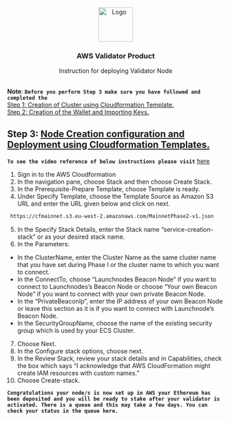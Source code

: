 

<br />
<p align="center">
  <a href="https://www.launchnodes.com/">
    <img src="https://logo-public.s3.us-east-2.amazonaws.com/app+icon.png" alt="Logo" width="80" height="80">
  </a>

  <h3 align="center">AWS Validator Product</h3>

  <p align="center">
    Instruction for deploying Validator Node
    <br />
   <br />
    
  </p>
</p>

**Note**: **`Before you perform Step 3 make sure you have followed and completed the`**<br />
[Step 1: Creation of Cluster using Cloudformation Template.](https://docs.google.com/document/d/1gvCvYPKeZ3xUk9R1qXl8ALTo8PTOdgxSnCmob8Yh2RA/edit?usp=sharing)<br/>
[Step 2: Creation of the Wallet and Importing Keys.](https://github.com/launchnodes/ValidatorNodeProduct/tree/main/Scripts)

## Step 3: [Node Creation configuration and Deployment using Cloudformation Templates.](https://docs.google.com/document/d/1gvCvYPKeZ3xUk9R1qXl8ALTo8PTOdgxSnCmob8Yh2RA/edit?usp=sharing)

 **`To see the video reference of below instructions please visit`** [here](https://drive.google.com/file/d/1CaLbWgPudVTfuDvMQ2vlcuqtj9wtrVNP/view?usp=sharing)

1. Sign in to the AWS Cloudformation 
2. In the navigation pane, choose Stack and then choose Create Stack.	
3. In the Prerequisite-Prepare Template, choose Template is ready.
4. Under Specify Template, choose the Template Source as Amazon S3 URL and enter the URL given below and click on next.
  ```sh
   https://cfmainnet.s3.eu-west-2.amazonaws.com/MainnetPhase2-v1.json
   ```
5. In the Specify Stack Details, enter the Stack name “service-creation-stack” or as your desired stack name.
6. In the Parameters:

  - In the ClusterName, enter the Cluster Name as the same cluster name that you have set during Phase I or the cluster name to which you want to connect.
  - In the ConnectTo, choose “Launchnodes Beacon Node” if you want to connect to Launchnodes’s Beacon Node or choose “Your own Beacon Node” if you want to connect with your own private Beacon Node.
  - In the “PrivateBeaconIp”, enter the IP address of your own Beacon Node or leave this section as it is if you want to connect with Launchnode’s Beacon Node.
  - In the SecurityGroupName, choose the name of the existing security group which is used by your ECS Cluster.

7. Choose Next.
8. In the Configure stack options, choose next.
9. In the Review Stack, review your stack details and in Capabilities, check the box which says “I acknowledge that AWS CloudFormation might create IAM resources with custom names.”
10. Choose Create-stack.



**`Congratulations your node/s is now set up in AWS your Ethereum has been deposited and you will be ready to stake after your validator is activated. There is a queue and this may take a few days. You can check your status in the queue here.`**
